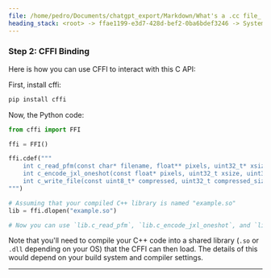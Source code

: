 ```yaml
---
file: /home/pedro/Documents/chatgpt_export/Markdown/What's a .cc file_.md
heading_stack: <root> -> ffae1199-e3d7-428d-bef2-0ba6bdef3246 -> System -> 7fc83a87-2a74-4a2a-b7b7-70ee3febc9b6 -> System -> aaa2d2a3-eb22-4a1a-8055-b0dcebc34ecf -> User -> 4172cd3e-c949-4ea5-b502-f16fd8f33ffc -> Assistant -> aaa244ab-682a-4ecb-856a-c9d2751f02b9 -> User -> 77c43e1a-6196-4e4b-bd71-67739bebae87 -> Assistant -> Step 1: C-Compatible API -> Step 2: CFFI Binding
---
```

### Step 2: CFFI Binding

Here is how you can use CFFI to interact with this C API:

First, install cffi:

```bash
pip install cffi
```

Now, the Python code:

```python
from cffi import FFI

ffi = FFI()

ffi.cdef("""
    int c_read_pfm(const char* filename, float** pixels, uint32_t* xsize, uint32_t* ysize);
    int c_encode_jxl_oneshot(const float* pixels, uint32_t xsize, uint32_t ysize, uint8_t** compressed, uint32_t* compressed_size);
    int c_write_file(const uint8_t* compressed, uint32_t compressed_size, const char* filename);
""")

# Assuming that your compiled C++ library is named "example.so"
lib = ffi.dlopen("example.so")

# Now you can use `lib.c_read_pfm`, `lib.c_encode_jxl_oneshot`, and `lib.c_write_file` in your Python code.
```

Note that you'll need to compile your C++ code into a shared library (`.so` or `.dll` depending on your OS) that the CFFI can then load. The details of this would depend on your build system and compiler settings.

---
